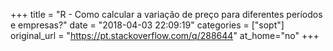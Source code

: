 +++
title = "R - Como calcular a variação de preço para diferentes períodos e empresas?"
date = "2018-04-03 22:09:19"
categories = ["sopt"]
original_url = "https://pt.stackoverflow.com/q/288644"
at_home="no"
+++

